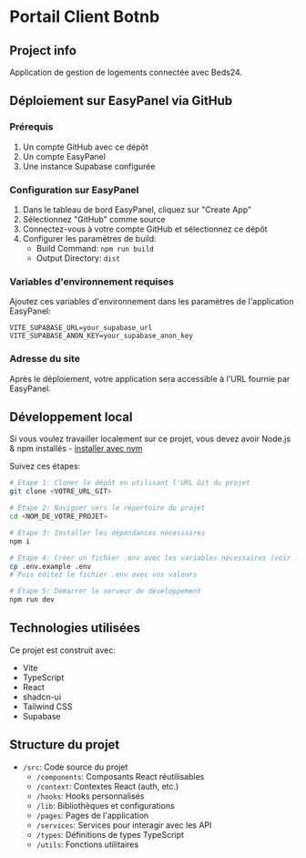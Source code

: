 
# Portail Client Botnb

## Project info

Application de gestion de logements connectée avec Beds24.

## Déploiement sur EasyPanel via GitHub

### Prérequis

1. Un compte GitHub avec ce dépôt
2. Un compte EasyPanel
3. Une instance Supabase configurée

### Configuration sur EasyPanel

1. Dans le tableau de bord EasyPanel, cliquez sur "Create App"
2. Sélectionnez "GitHub" comme source
3. Connectez-vous à votre compte GitHub et sélectionnez ce dépôt
4. Configurer les paramètres de build:
   - Build Command: `npm run build`
   - Output Directory: `dist`

### Variables d'environnement requises

Ajoutez ces variables d'environnement dans les paramètres de l'application EasyPanel:

```
VITE_SUPABASE_URL=your_supabase_url
VITE_SUPABASE_ANON_KEY=your_supabase_anon_key
```

### Adresse du site

Après le déploiement, votre application sera accessible à l'URL fournie par EasyPanel.

## Développement local

Si vous voulez travailler localement sur ce projet, vous devez avoir Node.js & npm installés - [installer avec nvm](https://github.com/nvm-sh/nvm#installing-and-updating)

Suivez ces étapes:

```sh
# Étape 1: Cloner le dépôt en utilisant l'URL Git du projet
git clone <VOTRE_URL_GIT>

# Étape 2: Naviguer vers le répertoire du projet
cd <NOM_DE_VOTRE_PROJET>

# Étape 3: Installer les dépendances nécessaires
npm i

# Étape 4: Créer un fichier .env avec les variables nécessaires (voir .env.example)
cp .env.example .env
# Puis éditez le fichier .env avec vos valeurs

# Étape 5: Démarrer le serveur de développement
npm run dev
```

## Technologies utilisées

Ce projet est construit avec:

- Vite
- TypeScript
- React
- shadcn-ui
- Tailwind CSS
- Supabase

## Structure du projet

- `/src`: Code source du projet
  - `/components`: Composants React réutilisables
  - `/context`: Contextes React (auth, etc.)
  - `/hooks`: Hooks personnalisés
  - `/lib`: Bibliothèques et configurations
  - `/pages`: Pages de l'application
  - `/services`: Services pour interagir avec les API
  - `/types`: Définitions de types TypeScript
  - `/utils`: Fonctions utilitaires
